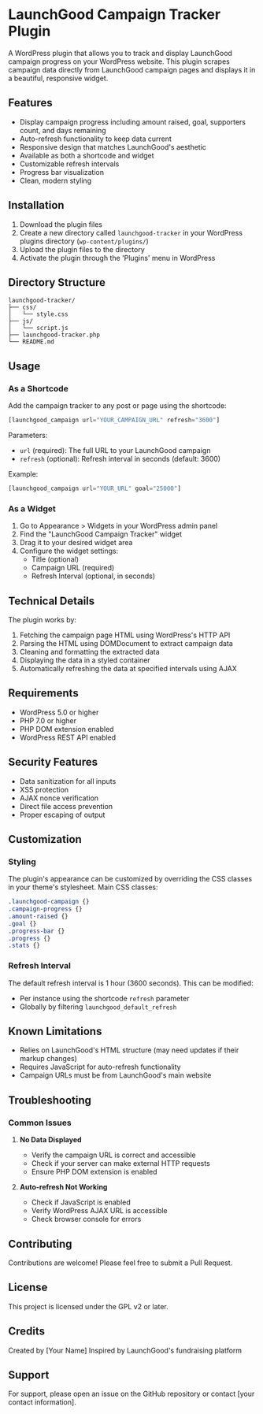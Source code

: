 # LaunchGood Campaign Tracker Plugin

A WordPress plugin that allows you to track and display LaunchGood campaign progress on your WordPress website. This plugin scrapes campaign data directly from LaunchGood campaign pages and displays it in a beautiful, responsive widget.

## Features

- Display campaign progress including amount raised, goal, supporters count, and days remaining
- Auto-refresh functionality to keep data current
- Responsive design that matches LaunchGood's aesthetic
- Available as both a shortcode and widget
- Customizable refresh intervals
- Progress bar visualization
- Clean, modern styling

## Installation

1. Download the plugin files
2. Create a new directory called `launchgood-tracker` in your WordPress plugins directory (`wp-content/plugins/`)
3. Upload the plugin files to the directory
4. Activate the plugin through the 'Plugins' menu in WordPress

## Directory Structure

```
launchgood-tracker/
├── css/
│   └── style.css
├── js/
│   └── script.js
├── launchgood-tracker.php
└── README.md
```

## Usage

### As a Shortcode

Add the campaign tracker to any post or page using the shortcode:

```php
[launchgood_campaign url="YOUR_CAMPAIGN_URL" refresh="3600"]
```

Parameters:
- `url` (required): The full URL to your LaunchGood campaign
- `refresh` (optional): Refresh interval in seconds (default: 3600)

Example:
```php
[launchgood_campaign url="YOUR_URL" goal="25000"]
```

### As a Widget

1. Go to Appearance > Widgets in your WordPress admin panel
2. Find the "LaunchGood Campaign Tracker" widget
3. Drag it to your desired widget area
4. Configure the widget settings:
   - Title (optional)
   - Campaign URL (required)
   - Refresh Interval (optional, in seconds)

## Technical Details

The plugin works by:
1. Fetching the campaign page HTML using WordPress's HTTP API
2. Parsing the HTML using DOMDocument to extract campaign data
3. Cleaning and formatting the extracted data
4. Displaying the data in a styled container
5. Automatically refreshing the data at specified intervals using AJAX

## Requirements

- WordPress 5.0 or higher
- PHP 7.0 or higher
- PHP DOM extension enabled
- WordPress REST API enabled

## Security Features

- Data sanitization for all inputs
- XSS protection
- AJAX nonce verification
- Direct file access prevention
- Proper escaping of output

## Customization

### Styling

The plugin's appearance can be customized by overriding the CSS classes in your theme's stylesheet. Main CSS classes:

```css
.launchgood-campaign {}
.campaign-progress {}
.amount-raised {}
.goal {}
.progress-bar {}
.progress {}
.stats {}
```

### Refresh Interval

The default refresh interval is 1 hour (3600 seconds). This can be modified:
- Per instance using the shortcode `refresh` parameter
- Globally by filtering `launchgood_default_refresh`

## Known Limitations

- Relies on LaunchGood's HTML structure (may need updates if their markup changes)
- Requires JavaScript for auto-refresh functionality
- Campaign URLs must be from LaunchGood's main website

## Troubleshooting

### Common Issues

1. **No Data Displayed**
   - Verify the campaign URL is correct and accessible
   - Check if your server can make external HTTP requests
   - Ensure PHP DOM extension is enabled

2. **Auto-refresh Not Working**
   - Check if JavaScript is enabled
   - Verify WordPress AJAX URL is accessible
   - Check browser console for errors

## Contributing

Contributions are welcome! Please feel free to submit a Pull Request.

## License

This project is licensed under the GPL v2 or later.

## Credits

Created by [Your Name]
Inspired by LaunchGood's fundraising platform

## Support

For support, please open an issue on the GitHub repository or contact [your contact information].
